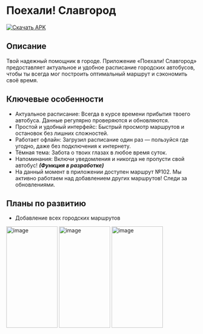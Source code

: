 # Поехали! Славгород
[![Скачать APK](https://img.shields.io/badge/Скачать-APK-success?style=for-the-badge&logo=android)](https://github.com/VseMirka200/Let-s-go-Slavgorod/releases/tag/Let-s-go-Slavgorod0.1.0)

## Описание
Твой надежный помощник в городе. Приложение «Поехали! Славгород» предоставляет актуальное и удобное расписание городских автобусов, чтобы ты всегда мог построить оптимальный маршрут и сэкономить своё время.

## Ключевые особенности
- Актуальное расписание: Всегда в курсе времени прибытия твоего автобуса. Данные регулярно проверяются и обновляются.
- Простой и удобный интерфейс: Быстрый просмотр маршрутов и остановок без лишних сложностей.
- Работает офлайн: Загрузил расписание один раз — пользуйся где угодно, даже без подключения к интернету.
- Тёмная тема: Забота о твоих глазах в любое время суток.
- Напоминания: Включи уведомления и никогда не пропусти свой автобус! ***(Функция в разработке)***
- На данный момент в приложении доступен маршрут №102. Мы активно работаем над добавлением других маршрутов! Следи за обновлениями.

## Планы по развитию
- Добавление всех городских маршрутов

<img width="135" height="267.25" alt="image" src="https://github.com/user-attachments/assets/670ed3bd-dc96-4fb8-a7fd-0611ec1ef79d" />  <img width="135" height="267.25" alt="image" src="https://github.com/user-attachments/assets/bf1a48b2-2700-4cc3-9f03-f5fca96cfdd8" />  <img width="135" height="267.25" alt="image" src="https://github.com/user-attachments/assets/db18d5bb-0c00-4d87-be60-635616395a96" />
